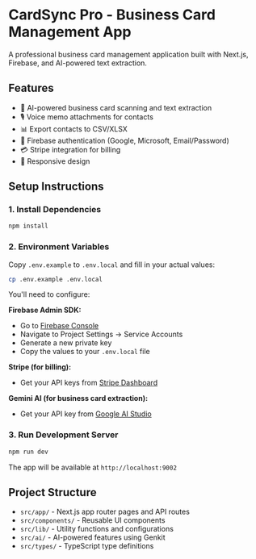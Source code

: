 # CardSync Pro - Business Card Management App

A professional business card management application built with Next.js, Firebase, and AI-powered text extraction.

## Features

- 📸 AI-powered business card scanning and text extraction
- 🎙️ Voice memo attachments for contacts
- 📊 Export contacts to CSV/XLSX
- 🔐 Firebase authentication (Google, Microsoft, Email/Password)
- 💳 Stripe integration for billing
- 📱 Responsive design

## Setup Instructions

### 1. Install Dependencies
```bash
npm install
```

### 2. Environment Variables
Copy `.env.example` to `.env.local` and fill in your actual values:

```bash
cp .env.example .env.local
```

You'll need to configure:

**Firebase Admin SDK:**
- Go to [Firebase Console](https://console.firebase.google.com)
- Navigate to Project Settings → Service Accounts
- Generate a new private key
- Copy the values to your `.env.local` file

**Stripe (for billing):**
- Get your API keys from [Stripe Dashboard](https://dashboard.stripe.com)

**Gemini AI (for business card extraction):**
- Get your API key from [Google AI Studio](https://makersuite.google.com/app/apikey)

### 3. Run Development Server
```bash
npm run dev
```

The app will be available at `http://localhost:9002`

## Project Structure

- `src/app/` - Next.js app router pages and API routes
- `src/components/` - Reusable UI components
- `src/lib/` - Utility functions and configurations
- `src/ai/` - AI-powered features using Genkit
- `src/types/` - TypeScript type definitions

